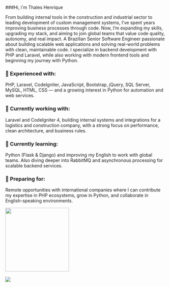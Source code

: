 ###Hi, i'm Thales Henrique 

From building internal tools in the construction and industrial sector to leading development of custom management systems, I’ve spent years improving business processes through code. Now, I’m expanding my skills, upgrading my stack, and aiming to join global teams that value code quality, autonomy, and real impact.
A Brazilian Senior Software Engineer passionate about building scalable web applications and solving real-world problems with clean, maintainable code. I specialize in backend development with PHP and Laravel, while also working with modern frontend tools and beginning my journey with Python.

### 🚩 Experienced with:
PHP, Laravel, CodeIgniter, JavaScript, Bootstrap, jQuery, SQL Server, MySQL, HTML, CSS — and a growing interest in Python for automation and web services.

### 🚩 Currently working with:
Laravel and CodeIgniter 4, building internal systems and integrations for a logistics and construction company, with a strong focus on performance, clean architecture, and business rules.

### 🚩 Currently learning:
Python (Flask & Django) and improving my English to work with global teams. Also diving deeper into RabbitMQ and asynchronous processing for scalable backend services.

### 🚩 Preparing for:
Remote opportunities with international companies where I can contribute my expertise in PHP ecosystems, grow in Python, and collaborate in English-speaking environments.


<!--- Página pessoal <a href="https://www.thcp.dev.br">THCP</a>-->

<div>
  <a href="https://github.com/thaleshpied">
  <!--- <img height="180em" src="https://github-readme-stats.vercel.app/api?username=thaleshpied&show_icons=true&theme=gotham&include_all_commits=true&count_private=true"/>-->
  <img height="200em" src="https://github-readme-stats.vercel.app/api/top-langs/?username=thaleshpied&layout=compact&langs_count=7&theme=gotham"/>
</div>
  
<!--<div style="display: inline_block"><br>  
   <img align="center" alt="Thales-Csharp" height="30" width="40" src="https://cdn.jsdelivr.net/gh/devicons/devicon/icons/php/php-original.svg"> -->
<!--   <img align="center" alt="Thales-CSS" height="30" width="40" src="https://raw.githubusercontent.com/devicons/devicon/master/icons/css3/css3-original.svg">   -->
<!--   <img align="center" alt="Thales-HTML" height="30" width="40" src="https://raw.githubusercontent.com/devicons/devicon/master/icons/html5/html5-original.svg"> -->
<!--   <img align="center" alt="Thales-Js" height="30" width="40" src="https://raw.githubusercontent.com/devicons/devicon/master/icons/javascript/javascript-plain.svg"> -->
<!-- </div> -->
<br>
<div> 
<!--   <a href="https://instagram.com/thaleshenriq" target="_blank"><img src="https://img.shields.io/badge/-Instagram-%23E4405F?style=for-the-badge&logo=instagram&logoColor=white" target="_blank"></a> -->
<!--   <a href = "mailto:thaleshpied@gmail.com"><img src="https://img.shields.io/badge/-Gmail-%23333?style=for-the-badge&logo=gmail&logoColor=white" target="_blank"></a> -->
  <a href="https://www.linkedin.com/in/thales-henrique-b027aa206/" target="_blank"><img src="https://img.shields.io/badge/-LinkedIn-%230077B5?style=for-the-badge&logo=linkedin&logoColor=white" target="_blank"></a>  
 
 
</div>


